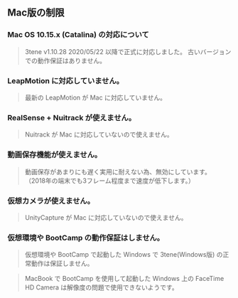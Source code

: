 ## Mac版の制限

### Mac OS 10.15.x (Catalina) の対応について

>3tene v1.10.28 2020/05/22 以降で正式に対応しました。
>古いバージョンでの動作保証はありません。


### LeapMotion に対応していません。

>最新の LeapMotion が Mac に対応していません。


### RealSense + Nuitrack が使えません。

>Nuitrack が Mac に対応していないので使えません。


### 動画保存機能が使えません。

>動画保存があまりにも遅く実用に耐えない為、無効にしています。
>（2018年の端末でも3フレーム程度まで速度が低下します。）


### 仮想カメラが使えません。

>UnityCapture が Mac に対応していないので使えません。


### 仮想環境や BootCamp の動作保証はしません。

>仮想環境や BootCamp で起動した Windows で
>3tene(Windows版) の正常動作は保証しません。

>MacBook で BootCamp を使用して起動した Windows 上の
>FaceTime HD Camera は解像度の問題で使用できないようです。


